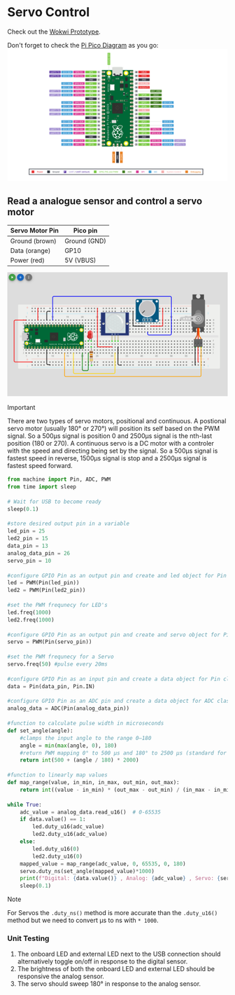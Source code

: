 # Servo Control

Check out the [Wokwi Prototype](https://wokwi.com/projects/431257715567549441).

Don't forget to check the [Pi Pico Diagram](../Raspberry-Pi-Pico-pinout-diagram.svg) as you go:
![](../Raspberry-Pi-Pico-pinout-diagram.svg)

## Read a analogue sensor and control a servo motor

| Servo Motor Pin | Pico pin            |
| --------------- | ------------------- |
| Ground (brown)  | Ground (GND) |
| Data (orange)   | GP10                |
| Power (red)     | 5V (VBUS)           |

![](images/servo_control.png)

> [!Important]
> There are two types of servo motors, positional and continuous. A postional servo motor (usually 180° or 270°) will position its self based on the PWM signal. So a 500µs signal is position 0 and 2500µs signal is the nth-last position (180 or 270). A continuous servo is a DC motor with a controler with the speed and directing being set by the signal. So a 500µs signal is fastest speed in reverse, 1500µs signal is stop and a 2500µs signal is fastest speed forward.

```python
from machine import Pin, ADC, PWM
from time import sleep

# Wait for USB to become ready
sleep(0.1)

#store desired output pin in a variable
led_pin = 25
led2_pin = 15
data_pin = 13
analog_data_pin = 26
servo_pin = 10

#configure GPIO Pin as an output pin and create and led object for Pin class
led = PWM(Pin(led_pin))
led2 = PWM(Pin(led2_pin))

#set the PWM frequnecy for LED's
led.freq(1000)
led2.freq(1000)

#configure GPIO Pin as an output pin and create and servo object for Pin class
servo = PWM(Pin(servo_pin))

#set the PWM frequnecy for a Servo
servo.freq(50) #pulse every 20ms

#configure GPIO Pin as an input pin and create a data object for Pin class
data = Pin(data_pin, Pin.IN)

#configure GPIO Pin as an ADC pin and create a data object for ADC class that is a composition of the Pin class
analog_data = ADC(Pin(analog_data_pin))

#function to calculate pulse width in microseconds
def set_angle(angle):
    #clamps the input angle to the range 0–180
    angle = min(max(angle, 0), 180)
    #return PWM mapping 0° to 500 µs and 180° to 2500 µs (standard for many servos).
    return int(500 + (angle / 180) * 2000)

#function to linearly map values
def map_range(value, in_min, in_max, out_min, out_max):
    return int((value - in_min) * (out_max - out_min) / (in_max - in_min) + out_min)

while True:
    adc_value = analog_data.read_u16()  # 0-65535
    if data.value() == 1:
        led.duty_u16(adc_value)
        led2.duty_u16(adc_value)
    else:
        led.duty_u16(0)
        led2.duty_u16(0)
    mapped_value = map_range(adc_value, 0, 65535, 0, 180)
    servo.duty_ns(set_angle(mapped_value)*1000)
    print(f"Digital: {data.value()} , Analog: {adc_value} , Servo: {servo.duty_ns()}")
    sleep(0.1)
```

> [!Note]
> For Servos the `.duty_ns()` method is more accurate than the `.duty_u16()` method but we need to convert µs to ns with `* 1000`.

### Unit Testing

1. The onboard LED and external LED next to the USB connection should alternatively toggle on/off in response to the digital sensor.
2. The brightness of both the onboard LED and external LED should be responsive the analog sensor.
3. The servo should sweep 180° in response to the analog sensor.
